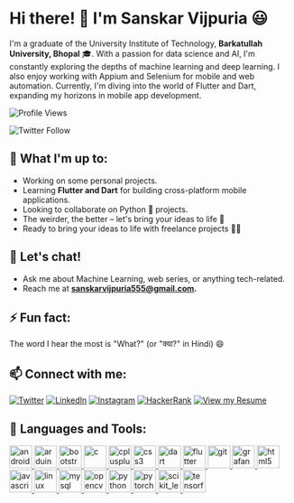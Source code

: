 # Hi there! 👋 I'm Sanskar Vijpuria :smiley:

I'm a graduate of the University Institute of Technology, **Barkatullah University, Bhopal** 🎓. With a passion for data science and AI, I'm constantly exploring the depths of machine learning and deep learning. I also enjoy working with Appium and Selenium for mobile and web automation. Currently, I'm diving into the world of Flutter and Dart, expanding my horizons in mobile app development.

![Profile Views](https://komarev.com/ghpvc/?username=sanskarvijpuria&label=Profile%20views&color=0e75b6&style=flat)

![Twitter Follow](https://img.shields.io/twitter/follow/sanskarvijpuria?logo=twitter&style=for-the-badge)

## 🌱 What I'm up to:
- Working on some personal projects.
- Learning **Flutter and Dart** for building cross-platform mobile applications.
- Looking to collaborate on Python 🐍 projects.
- The weirder, the better – let's bring your ideas to life 🤪
- Ready to bring your ideas to life with freelance projects 💼🌟

## 💬 Let's chat!
- Ask me about Machine Learning, web series, or anything tech-related.
- Reach me at **sanskarvijpuria555@gmail.com.**

## ⚡ Fun fact:
The word I hear the most is "What?" (or "क्या?" in Hindi) 😄

## 📫 Connect with me:
[![Twitter](https://img.shields.io/badge/-Twitter-1DA1F2?style=flat&logo=Twitter&logoColor=white)](https://twitter.com/sanskarvijpuria)
[![LinkedIn](https://img.shields.io/badge/-LinkedIn-0A66C2?style=flat&logo=LinkedIn&logoColor=white)](https://www.linkedin.com/in/sanskarvijpuria/)
[![Instagram](https://img.shields.io/badge/-Instagram-E4405F?style=flat&logo=Instagram&logoColor=white)](https://www.instagram.com/sanskarvijpuria/)
[![HackerRank](https://img.shields.io/badge/-HackerRank-2EC866?style=flat&logo=HackerRank&logoColor=white)](https://www.hackerrank.com/sanskarvijpuria)
[![View my Resume](https://img.shields.io/badge/View_my_Resume-8A2BE2)](https://drive.google.com/file/d/1R8Em2Y_025FhAM8l7cjFE09LeK6WQP0x/view?usp=drive_link)



## 🔧 Languages and Tools:
<p align="left"> 
  <a href="https://developer.android.com" target="_blank"> <img src="https://cdn.jsdelivr.net/gh/devicons/devicon/icons/android/android-original-wordmark.svg" width="40" height="40" alt="android"/> </a> 
  <a href="https://www.arduino.cc/" target="_blank"> <img src="https://cdn.worldvectorlogo.com/logos/arduino-1.svg" width="40" height="40" alt="arduino"/> </a> 
   <a href="https://getbootstrap.com" target="_blank"> <img src="https://cdn.jsdelivr.net/gh/devicons/devicon/icons/bootstrap/bootstrap-plain.svg" width="40" height="40" alt="bootstrap"/> </a>
   <a href="https://www.cprogramming.com/" target="_blank"> <img src="https://cdn.jsdelivr.net/gh/devicons/devicon/icons/c/c-original.svg" width="40" height="40" alt="c"/> </a> <a href="https://www.w3schools.com/cpp/" target="_blank"> <img src="https://cdn.jsdelivr.net/gh/devicons/devicon/icons/cplusplus/cplusplus-original.svg" width="40" height="40" alt="cplusplus"/> </a> 
   <a href="https://www.w3schools.com/css/" target="_blank"> <img src="https://cdn.jsdelivr.net/gh/devicons/devicon/icons/css3/css3-original-wordmark.svg" width="40" height="40" alt="css3"/> </a> 
   <a href="https://dart.dev" target="_blank"> <img src="https://www.vectorlogo.zone/logos/dartlang/dartlang-icon.svg" width="40" height="40" alt="dart"/> </a> 
   <a href="https://flutter.dev" target="_blank"> <img src="https://www.vectorlogo.zone/logos/flutterio/flutterio-icon.svg" width="40" height="40" alt="flutter"/> </a> 
   <a href="https://git-scm.com/" target="_blank"> <img src="https://www.vectorlogo.zone/logos/git-scm/git-scm-icon.svg" width="40" height="40" alt="git"/> </a> 
   <a href="https://grafana.com" target="_blank"> <img src="https://www.vectorlogo.zone/logos/grafana/grafana-icon.svg" width="40" height="40" alt="grafana"/> </a> 
   <a href="https://www.w3.org/html/" target="_blank"> <img src="https://cdn.jsdelivr.net/gh/devicons/devicon/icons/html5/html5-original-wordmark.svg" width="40" height="40" alt="html5"/> </a>
   <a href="https://developer.mozilla.org/en-US/docs/Web/JavaScript" target="_blank"> <img src="https://cdn.jsdelivr.net/gh/devicons/devicon/icons/javascript/javascript-original.svg" width="40" height="40" alt="javascript"/> </a> 
   <a href="https://www.linux.org/" target="_blank"> <img src="https://cdn.jsdelivr.net/gh/devicons/devicon/icons/linux/linux-original.svg" width="40" height="40" alt="linux"/> </a>
   <a href="https://www.mysql.com/" target="_blank"> <img src="https://cdn.jsdelivr.net/gh/devicons/devicon/icons/mysql/mysql-original-wordmark.svg" width="40" height="40" alt="mysql"/> </a>
   <a href="https://opencv.org/" target="_blank"> <img src="https://www.vectorlogo.zone/logos/opencv/opencv-icon.svg" width="40" height="40" alt="opencv"/> </a> <a href="https://www.python.org" target="_blank"> <img src="https://cdn.jsdelivr.net/gh/devicons/devicon/icons/python/python-original.svg" width="40" height="40" alt="python"/> </a> <a href="https://pytorch.org/" target="_blank"> <img src="https://www.vectorlogo.zone/logos/pytorch/pytorch-icon.svg" width="40" height="40" alt="pytorch"/> </a> 
   <a href="https://scikit-learn.org/" target="_blank"> <img src="https://upload.wikimedia.org/wikipedia/commons/0/05/Scikit_learn_logo_small.svg" width="40" height="40" alt="scikit_learn"/> </a>
   <a href="https://www.tensorflow.org" target="_blank"> <img src="https://www.vectorlogo.zone/logos/tensorflow/tensorflow-icon.svg" width="40" height="40" alt="tensorflow"/> </a> 
</p>
